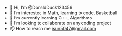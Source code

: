 - 👋 Hi, I’m @DonaldDuck123456
- 👀 I’m interested in Math, learning to code, Basketball
- 🌱 I’m currently learning C++, Algorithms
- 💞️ I’m looking to collaborate on any coding project
- 📫 How to reach me jsun5047@gmail.com

<!---
DonaldDuck123456/DonaldDuck123456 is a ✨ special ✨ repository because its `README.md` (this file) appears on your GitHub profile.
You can click the Preview link to take a look at your changes.
--->
